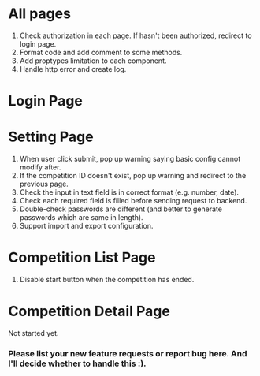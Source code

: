 # All pages
<ol>
<li> Check authorization in each page. If hasn't been authorized, redirect to login page.
<li> Format code and add comment to some methods.
<li> Add proptypes limitation to each component.
<li> Handle http error and create log.
</ol>

# Login Page

# Setting Page
<ol>
<li> When user click submit, pop up warning saying basic config cannot modify after.
<li> If the competition ID doesn't exist, pop up warning and redirect to the previous page.
<li> Check the input in text field is in correct format (e.g. number, date).
<li> Check each required field is filled before sending request to backend.
<li> Double-check passwords are different (and better to generate passwords which are same in length). 
<li> Support import and export configuration.
</ol>

# Competition List Page
<ol>
<li> Disable start button when the competition has ended.
</ol>

# Competition Detail Page
Not started yet.

### Please list your new feature requests or report bug here. And I'll decide whether to handle this :).
